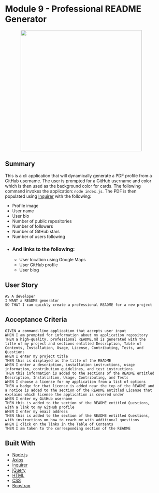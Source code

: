 # Module 9 - Professional README Generator

<div align="center">
    <img src="./assets/images/screenshot.gif" width="400px"> 
</div>

## Summary
This is a cli application that will dynamically generate a PDF profile from a GitHub username. The user is prompted for a GitHub username and color which is then used as the background color for cards. The following command invokes the application: `node index.js`. The PDF is then populated using [Inquirer](https://www.npmjs.com/package/inquirer/) with the following:
- Profile image
- User name
- User bio
- Number of public repositories
- Number of followers
- Number of GitHub stars
- Number of users following
- ### And links to the following:
    - User location using Google Maps
    - User GitHub profile
    - User blog

## User Story

```
AS A developer
I WANT a README generator
SO THAT I can quickly create a professional README for a new project
```

## Acceptance Criteria

```
GIVEN a command-line application that accepts user input
WHEN I am prompted for information about my application repository
THEN a high-quality, professional README.md is generated with the title of my project and sections entitled Description, Table of Contents, Installation, Usage, License, Contributing, Tests, and Questions
WHEN I enter my project title
THEN this is displayed as the title of the README
WHEN I enter a description, installation instructions, usage information, contribution guidelines, and test instructions
THEN this information is added to the sections of the README entitled Description, Installation, Usage, Contributing, and Tests
WHEN I choose a license for my application from a list of options
THEN a badge for that license is added near the top of the README and a notice is added to the section of the README entitled License that explains which license the application is covered under
WHEN I enter my GitHub username
THEN this is added to the section of the README entitled Questions, with a link to my GitHub profile
WHEN I enter my email address
THEN this is added to the section of the README entitled Questions, with instructions on how to reach me with additional questions
WHEN I click on the links in the Table of Contents
THEN I am taken to the corresponding section of the README
```

## Built With
* [Node.js](https://nodejs.org/en/)
* [Axios](https://www.npmjs.com/package/axios)
* [Inquirer](https://www.npmjs.com/package/inquirer)
* [jQuery](https://api.jquery.com/)
* [HTML](https://developer.mozilla.org/en-US/docs/Web/HTML)
* [CSS](https://developer.mozilla.org/en-US/docs/Web/CSS)
* [Boostrap](https://getbootstrap.com/)
